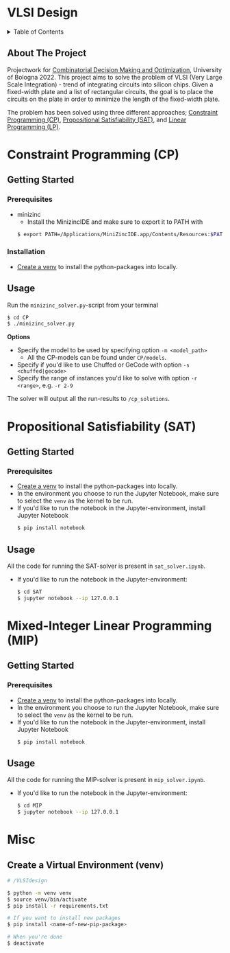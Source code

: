 # VLSI Design

<!-- TABLE OF CONTENTS -->
<details>
  <summary>Table of Contents</summary>
  <ol>
    <li>
      <a href="#about-the-project">About The Project</a>
    </li>
    <li>
      <a href="#constraint-programming-cp">Constraint Programming (CP)</a>
    </li>
    <li>
      <a href="#propositional-satisfiability-sat">Propositional Satisfiability (SAT)</a>
    </li>
    <li>
      <a href="#linear-programming-lp">Linear Programming (LP)</a>
    </li>
    <li>
      <a href="#misc">Misc</a>
    </li>
  </ol>
</details>

## About The Project

Projectwork for [Combinatorial Decision Making and Optimization](https://www.unibo.it/en/teaching/course-unit-catalogue/course-unit/2021/446597), University of Bologna 2022. This project aims to solve the problem of VLSI (Very Large Scale Integration) - trend of integrating circuits into silicon chips. Given a fixed-width plate and a list of rectangular circuits, the goal is to place the circuits on the plate in order to minimize the length of the fixed-width plate.

The problem has been solved using three different approaches; [Constraint Programming (CP)](#constraint-programming-cp), [Propositional Satisfiability (SAT)](#propositional-satisfiability-sat), and [Linear Programming (LP)](#linear-programming-lp).

# Constraint Programming (CP)

## Getting Started

### Prerequisites

- minizinc
  - Install the MinizincIDE and make sure to export it to PATH with
  ```sh
  $ export PATH=/Applications/MiniZincIDE.app/Contents/Resources:$PATH
  ```

### Installation

- [Create a venv](#create-a-virtual-environment-venv) to install the python-packages into locally.

## Usage

Run the `minizinc_solver.py`-script from your terminal

```sh
$ cd CP
$ ./minizinc_solver.py
```

**Options**

- Specify the model to be used by specifying option `-m <model_path>`
  - All the CP-models can be found under `CP/models`.
- Specify if you'd like to use Chuffed or GeCode with option `-s <chuffed|gecode>`
- Specify the range of instances you'd like to solve with option `-r <range>`, e.g. `-r 2-9`

The solver will output all the run-results to `/cp_solutions`.

# Propositional Satisfiability (SAT)

## Getting Started

### Prerequisites

- [Create a venv](#create-a-virtual-environment-venv) to install the python-packages into locally.
- In the environment you choose to run the Jupyter Notebook, make sure to select the `venv` as the kernel to be run.
- If you'd like to run the notebook in the Jupyter-environment, install Jupyter Notebook
  ```sh
  $ pip install notebook
  ```

## Usage

All the code for running the SAT-solver is present in `sat_solver.ipynb`.

- If you'd like to run the notebook in the Jupyter-environment:
  ```sh
  $ cd SAT
  $ jupyter notebook --ip 127.0.0.1
  ```

# Mixed-Integer Linear Programming (MIP)

## Getting Started

### Prerequisites
- [Create a venv](#create-a-virtual-environment-venv) to install the python-packages into locally.
- In the environment you choose to run the Jupyter Notebook, make sure to select the `venv` as the kernel to be run.
- If you'd like to run the notebook in the Jupyter-environment, install Jupyter Notebook
  ```sh
  $ pip install notebook
  ```

## Usage

All the code for running the MIP-solver is present in `mip_solver.ipynb`.

- If you'd like to run the notebook in the Jupyter-environment:
  ```sh
  $ cd MIP
  $ jupyter notebook --ip 127.0.0.1
  ```

# Misc

## Create a Virtual Environment (venv)

```bash
# /VLSIdesign

$ python -m venv venv
$ source venv/bin/activate
$ pip install -r requirements.txt

# If you want to install new packages
$ pip install <name-of-new-pip-package>

# When you're done
$ deactivate
```
